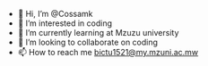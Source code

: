 - 👋 Hi, I’m @Cossamk
- 👀 I’m interested in coding
- 🌱 I’m currently learning at Mzuzu university
- 💞️ I’m looking to collaborate on coding
- 📫 How to reach me bictu1521@my.mzuni.ac.mw

<!---
Cossamk/Cossamk is a ✨ special ✨ repository because its `README.md` (this file) appears on your GitHub profile.
You can click the Preview link to take a look at your changes.
--->
